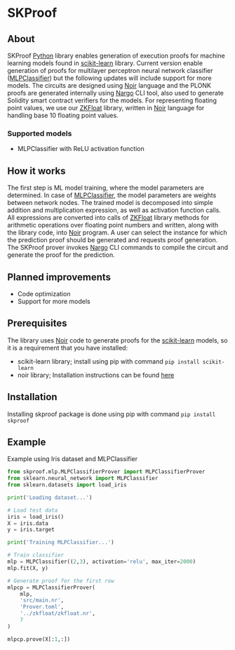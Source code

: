 # SKProof
## About
SKProof [Python](https://python.org/) library enables generation of execution proofs for machine learning models found in [scikit-learn](https://scikit-learn.org/) library. Current version enable generation of proofs for multilayer perceptron neural network classifier ([MLPClassifier](https://scikit-learn.org/stable/modules/generated/sklearn.neural_network.MLPClassifier.html)) but the following updates will include support for more models. The circuits are designed using [Noir](https://noir-lang.org/) language and the PLONK proofs are generated internally using [Nargo](https://noir-lang.org/getting_started/nargo.html) CLI tool, also used to generate Solidity smart contract verifiers for the models. For representing floating point values, we use our [ZKFloat](https://github.com/0x3327/zkfloat) library, written in [Noir](https://noir-lang.org/) language for handling base 10 floating point values.

### Supported models
- MLPClassifier with ReLU activation function

## How it works
The first step is ML model training, where the model parameters are determined. In case of [MLPClassifier](https://scikit-learn.org/stable/modules/generated/sklearn.neural_network.MLPClassifier.html), the model parameters are weights between network nodes. The trained model is decomposed into simple addition and multiplication expression, as well as activation function calls. All expressions are converted into calls of [ZKFloat](https://github.com/0x3327/zkfloat) library methods for arithmetic operations over floating point numbers and written, along with the library code, into [Noir](https://noir-lang.org/) program. A user can select the instance for which the prediction proof should be generated and requests proof generation. The SKProof prover invokes [Nargo](https://noir-lang.org/getting_started/nargo.html) CLI commands to compile the circuit and generate the proof for the prediction.

## Planned improvements
- Code optimization
- Support for more models

## Prerequisites
The library uses [Noir](https://noir-lang.org/) code to generate proofs for the [scikit-learn](https://scikit-learn.org/) models, so it is a requirement that you have installed:
- scikit-learn library; install using pip with command `pip install scikit-learn`
- noir library; Installation instructions can be found [here](https://noir-lang.org/getting_started/nargo_installation)

## Installation
Installing skproof package is done using pip with command `pip install skproof`

## Example
Example using Iris dataset and MLPClassifier
```python
from skproof.mlp.MLPClassifierProver import MLPClassifierProver
from sklearn.neural_network import MLPClassifier
from sklearn.datasets import load_iris

print('Loading dataset...')

# Load test data
iris = load_iris()
X = iris.data
y = iris.target

print('Training MLPClassifier...')

# Train classifier
mlp = MLPClassifier((2,3), activation='relu', max_iter=2000)
mlp.fit(X, y)

# Generate proof for the first row
mlpcp = MLPClassifierProver(
    mlp,
    'src/main.nr',
    'Prover.toml',
    '../zkfloat/zkfloat.nr',
    7
)

mlpcp.prove(X[:1,:])
```